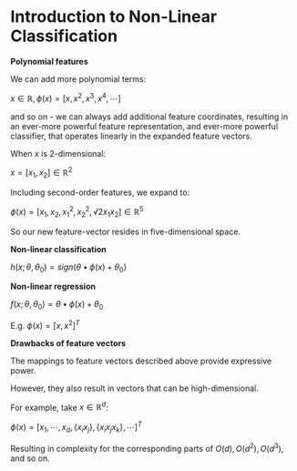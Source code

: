 # Introduction to Non-Linear Classification

**Polynomial features**

We can add more polynomial terms:

$x ∈ ℝ, \phi(x) = [x, x^2, x^3, x^4, ⋯]$

and so on - we can always add additional feature coordinates, resulting in an ever-more powerful feature representation, and ever-more powerful classifier, that operates linearly in the expanded feature vectors.

When $x$ is 2-dimensional:

$x = [x_1, x_2] ∈ ℝ^2$

Including second-order features, we expand to:

$\phi(x) = [x_1, x_2, x_1^2, x_2^2, √2 x_1x_2] ∈ ℝ^5$

So our new feature-vector resides in five-dimensional space.

**Non-linear classification**

$h(x; θ, θ_0) = sign(θ•\phi(x) + θ_0)$

**Non-linear regression**

$f(x; θ, θ_0) = θ•\phi(x) + θ_0$

E.g. $\phi(x) = [x, x^2]^T$

**Drawbacks of feature vectors**

The mappings to feature vectors described above provide expressive power.

However, they also result in vectors that can be high-dimensional.

For example, take $x ∈ ℝ^d$:

$\phi(x) = [x_1, ⋯, x_d, \{x_ix_j\}, \{x_ix_jx_k\}, ⋯]^T$

Resulting in complexity for the corresponding parts of $O(d), O(d^2), O(d^3)$, and so on.
